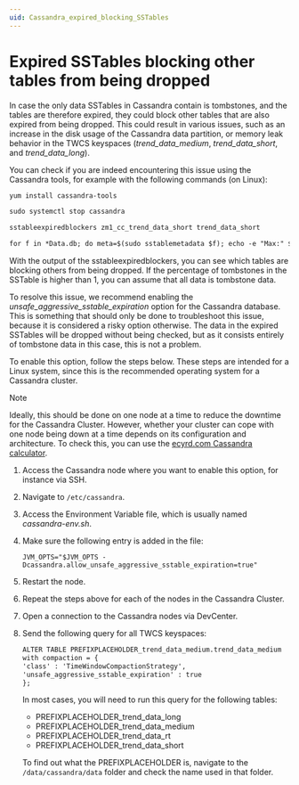 ```yaml
---
uid: Cassandra_expired_blocking_SSTables
---
```


# Expired SSTables blocking other tables from being dropped

In case the only data SSTables in Cassandra contain is tombstones, and the tables are therefore expired, they could block other tables that are also expired from being dropped. This could result in various issues, such as an increase in the disk usage of the Cassandra data partition, or memory leak behavior in the TWCS keyspaces (*trend_data_medium*, *trend_data_short*, and *trend_data_long*).

You can check if you are indeed encountering this issue using the Cassandra tools, for example with the following commands (on Linux):

```txt
yum install cassandra-tools

sudo systemctl stop cassandra

sstableexpiredblockers zm1_cc_trend_data_short trend_data_short

for f in *Data.db; do meta=$(sudo sstablemetadata $f); echo -e "Max:" $(date --date=@$(echo "$meta" | grep Maximum\ time | cut -d" " -f3| cut -c 1-10) '+%m/%d/%Y') "Min:" $(date --date=@$(echo "$meta" | grep Minimum\ time | cut -d" " -f3| cut -c 1-10) '+%m/%d/%Y') $(echo "$meta" | grep droppable) ' \t ' $(ls -lh $f | awk '{print $5" "$6" "$7" "$8" "$9}'); done | sort
```

With the output of the sstableexpiredblockers, you can see which tables are blocking others from being dropped. If the percentage of tombstones in the SSTable is higher than 1, you can assume that all data is tombstone data.

To resolve this issue, we recommend enabling the *unsafe_aggressive_sstable_expiration* option for the Cassandra database. This is something that should only be done to troubleshoot this issue, because it is considered a risky option otherwise. The data in the expired SSTables will be dropped without being checked, but as it consists entirely of tombstone data in this case, this is not a problem.

To enable this option, follow the steps below. These steps are intended for a Linux system, since this is the recommended operating system for a Cassandra cluster.

> [!NOTE]
> Ideally, this should be done on one node at a time to reduce the downtime for the Cassandra Cluster. However, whether your cluster can cope with one node being down at a time depends on its configuration and architecture. To check this, you can use the [ecyrd.com Cassandra calculator](https://www.ecyrd.com/cassandracalculator/).

1. Access the Cassandra node where you want to enable this option, for instance via SSH.

1. Navigate to `/etc/cassandra`.

1. Access the Environment Variable file, which is usually named *cassandra-env.sh*.

1. Make sure the following entry is added in the file:

   `JVM_OPTS="$JVM_OPTS -Dcassandra.allow_unsafe_aggressive_sstable_expiration=true"`

1. Restart the node.

1. Repeat the steps above for each of the nodes in the Cassandra Cluster.

1. Open a connection to the Cassandra nodes via DevCenter.

1. Send the following query for all TWCS keyspaces:

   ```txt
   ALTER TABLE PREFIXPLACEHOLDER_trend_data_medium.trend_data_medium
   with compaction = {
   'class' : 'TimeWindowCompactionStrategy',
   'unsafe_aggressive_sstable_expiration' : true
   };
   ```

   In most cases, you will need to run this query for the following tables:

   - PREFIXPLACEHOLDER_trend_data_long
   - PREFIXPLACEHOLDER_trend_data_medium
   - PREFIXPLACEHOLDER_trend_data_rt
   - PREFIXPLACEHOLDER_trend_data_short

   To find out what the PREFIXPLACEHOLDER is, navigate to the `/data/cassandra/data` folder and check the name used in that folder.
